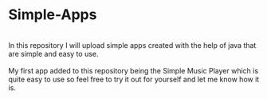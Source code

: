 # Simple-Apps
<br>In this repository I will upload simple apps created with the help of java that are simple and easy to use.</br>
<br>My first app added to this repository being the Simple Music Player which is quite easy to use so feel free to try it out for yourself and let me know how it is.</br>
